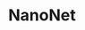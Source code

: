 ---
title: 'NanoNet'
desc: 'The architecture of the NanoNet follows an encoder-decoder approach. The network architecture uses a pre-trained model as an encoder, followed by the three decoder blocks.'
link: https://github.com/DebeshJha/NanoNet
---